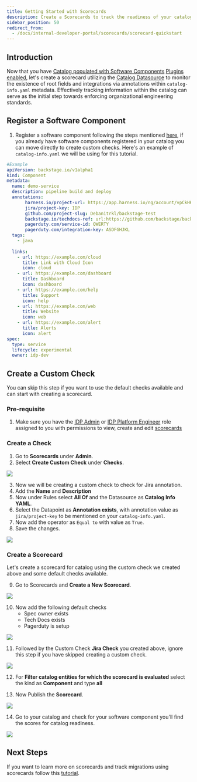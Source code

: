 ```yaml
---
title: Getting Started with Scorecards
description: Create a Scorecards to track the readiness of your catalog-info.yaml 
sidebar_position: 50
redirect_from:
  - /docs/internal-developer-portal/scorecards/scorecard-quickstart
---
```


<DocsTag  backgroundColor= "#cbe2f9" text="Tutorial"  textColor="#0b5cad"  />

## Introduction

Now that you have [Catalog populated with Software Components](/docs/internal-developer-portal/get-started/register-a-new-software-component) [Plugins enabled](/docs/internal-developer-portal/get-started/enable-a-new-plugin), let's create a scorecard utilizing the [Catalog Datasource](https://developer.harness.io/docs/internal-developer-portal/scorecards/checks-datasources#catalog) to monitor the existence of root fields and integrations via annotations within `catalog-info.yaml` metadata. Effectively tracking information within the catalog can serve as the initial step towards enforcing organizational engineering standards.

## Register a Software Component

1. Register a software component following the steps mentioned [here](https://developer.harness.io/docs/internal-developer-portal/catalog/register-software-component), if you already have software components registered in your catalog you can move directly to create custom checks. Here's an example of `catalog-info.yaml` we will be using for this tutorial.

```YAML
#Example
apiVersion: backstage.io/v1alpha1
kind: Component
metadata:
  name: demo-service
  description: pipeline build and deploy
  annotations:
       harness.io/project-url: https://app.harness.io/ng/account/vpCkHKsDSxK9_KYfjCTMKA/cd/orgs/default/projects/PREQA_NG_Pipelines/
       jira/project-key: IDP
       github.com/project-slug: Debanitrkl/backstage-test
       backstage.io/techdocs-ref: url:https://github.com/backstage/backstage/tree/master/plugins/techdocs-backend/examples/documented-component
       pagerduty.com/service-id: QWERTY
       pagerduty.com/integration-key: ASDFGHJKL
  tags:
    - java
  
  links:
    - url: https://example.com/cloud
      title: Link with Cloud Icon
      icon: cloud
    - url: https://example.com/dashboard
      title: Dashboard
      icon: dashboard
    - url: https://example.com/help
      title: Support
      icon: help
    - url: https://example.com/web
      title: Website
      icon: web
    - url: https://example.com/alert
      title: Alerts
      icon: alert
spec:
  type: service
  lifecycle: experimental
  owner: idp-dev
```

## Create a Custom Check

You can skip this step if you want to use the default checks available and can start with creating a scorecard.  

### Pre-requisite

1. Make sure you have the [IDP Admin](https://developer.harness.io/docs/internal-developer-portal/rbac/resources-roles#1-idp-admin) or [IDP Platform Engineer](https://developer.harness.io/docs/internal-developer-portal/rbac/resources-roles#2-idp-platform-engineer) role assigned to you with permissions to view, create and edit [scorecards](https://developer.harness.io/docs/internal-developer-portal/rbac/resources-roles#1-scorecards)

### Create a Check

1. Go to **Scorecards** under **Admin**.
2. Select **Create Custom Check** under **Checks**. 

![](./static/scorecards-checks.png)

3. Now we will be creating a custom check to check for Jira annotation.
4. Add the **Name** and **Description**
5. Now under Rules select **All Of** and the Datasource as **Catalog Info YAML**.
6. Select the Datapoint as **Annotation exists**, with annotation value as `jira/project-key` to be mentioned on your `catalog-info.yaml`. 
7. Now add the operator as `Equal to` with value as `True`.
8. Save the changes.

![](./static/jira-custom-check.png)

### Create a Scorecard

Let's create a scorecard for catalog using the custom check we created above and some default checks available. 

9. Go to Scorecards and **Create a New Scorecard**.

![](./static/go-to-scorecards.png)

10. Now add the following default checks
    - Spec owner exists
    - Tech Docs exists
    - Pagerduty is setup

![](./static/default-check-catalog-readiness.png)

11. Followed by the Custom Check **Jira Check** you created above, ignore this step if you have skipped creating a custom check. 

![](./static/custom-check-jira.png)

12. For **Filter catalog entities for which the scorecard is evaluated** select the kind as **Component** and type **all**

13. Now Publish the **Scorecard**. 

![](./static/catalog-readiness.png)

14. Go to your catalog and check for your software component you'll find the scores for catalog readiness. 

![](./static/catalog-readiness-applied.png)

## Next Steps

If you want to learn more on scorecards and track migrations using scorecards follow this [tutorial](https://developer.harness.io/docs/internal-developer-portal/scorecards/track-migrations). 
